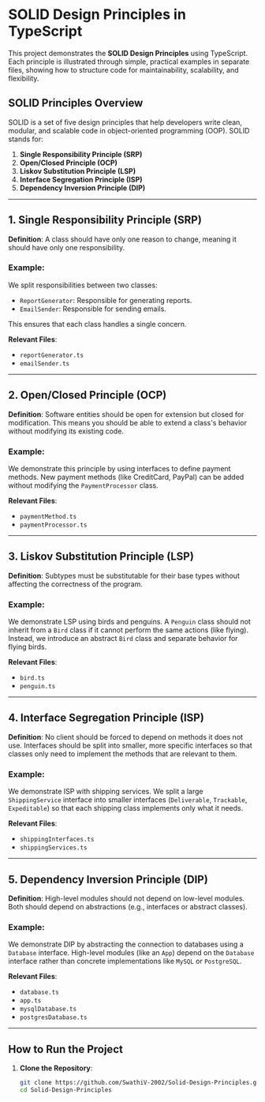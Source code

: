 # SOLID Design Principles in TypeScript

This project demonstrates the **SOLID Design Principles** using TypeScript. Each principle is illustrated through simple, practical examples in separate files, showing how to structure code for maintainability, scalability, and flexibility.

## SOLID Principles Overview

SOLID is a set of five design principles that help developers write clean, modular, and scalable code in object-oriented programming (OOP). SOLID stands for:
1. **Single Responsibility Principle (SRP)**
2. **Open/Closed Principle (OCP)**
3. **Liskov Substitution Principle (LSP)**
4. **Interface Segregation Principle (ISP)**
5. **Dependency Inversion Principle (DIP)**

---

## 1. Single Responsibility Principle (SRP)

**Definition**: A class should have only one reason to change, meaning it should have only one responsibility.

### Example:
We split responsibilities between two classes:
- `ReportGenerator`: Responsible for generating reports.
- `EmailSender`: Responsible for sending emails.

This ensures that each class handles a single concern.

**Relevant Files**:
- `reportGenerator.ts`
- `emailSender.ts`

---

## 2. Open/Closed Principle (OCP)

**Definition**: Software entities should be open for extension but closed for modification. This means you should be able to extend a class's behavior without modifying its existing code.

### Example:
We demonstrate this principle by using interfaces to define payment methods. New payment methods (like CreditCard, PayPal) can be added without modifying the `PaymentProcessor` class.

**Relevant Files**:
- `paymentMethod.ts`
- `paymentProcessor.ts`

---

## 3. Liskov Substitution Principle (LSP)

**Definition**: Subtypes must be substitutable for their base types without affecting the correctness of the program.

### Example:
We demonstrate LSP using birds and penguins. A `Penguin` class should not inherit from a `Bird` class if it cannot perform the same actions (like flying). Instead, we introduce an abstract `Bird` class and separate behavior for flying birds.

**Relevant Files**:
- `bird.ts`
- `penguin.ts`

---

## 4. Interface Segregation Principle (ISP)

**Definition**: No client should be forced to depend on methods it does not use. Interfaces should be split into smaller, more specific interfaces so that classes only need to implement the methods that are relevant to them.

### Example:
We demonstrate ISP with shipping services. We split a large `ShippingService` interface into smaller interfaces (`Deliverable`, `Trackable`, `Expeditable`) so that each shipping class implements only what it needs.

**Relevant Files**:
- `shippingInterfaces.ts`
- `shippingServices.ts`

---

## 5. Dependency Inversion Principle (DIP)

**Definition**: High-level modules should not depend on low-level modules. Both should depend on abstractions (e.g., interfaces or abstract classes).

### Example:
We demonstrate DIP by abstracting the connection to databases using a `Database` interface. High-level modules (like an `App`) depend on the `Database` interface rather than concrete implementations like `MySQL` or `PostgreSQL`.

**Relevant Files**:
- `database.ts`
- `app.ts`
- `mysqlDatabase.ts`
- `postgresDatabase.ts`

---

## How to Run the Project

1. **Clone the Repository**:
   ```bash
   git clone https://github.com/SwathiV-2002/Solid-Design-Principles.git
   cd Solid-Design-Principles
